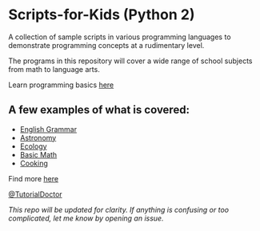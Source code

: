 # Scripts-for-Kids (Python 2)
A collection of sample scripts in various programming languages to demonstrate programming concepts at a rudimentary level.

The programs in this repository will cover a wide range of school subjects from math to language arts. 

Learn programming basics [here](https://github.com/TutorialDoctor/Software_Development)

## A few examples of what is covered:

- [English Grammar](https://github.com/TutorialDoctor/Scripts-for-Kids/blob/master/Python/english_grammar.py)
- [Astronomy](https://github.com/TutorialDoctor/Scripts-for-Kids/blob/master/Python/astronomy.py)
- [Ecology](https://github.com/TutorialDoctor/Scripts-for-Kids/blob/master/Python/ecology.py)
- [Basic Math](https://github.com/TutorialDoctor/Scripts-for-Kids/blob/master/Python/math_basic.py)
- [Cooking](https://github.com/TutorialDoctor/Scripts-for-Kids/blob/master/Python/velveeta.py)

Find more [here](https://github.com/TutorialDoctor/Scripts-for-Kids/tree/master/Python)

[@TutorialDoctor](https://twitter.com/TutorialDoctor)

*This repo will be updated for clarity. If anything is confusing or too complicated, let me know by opening an issue.*

